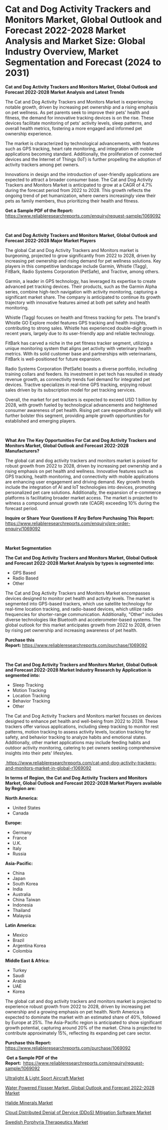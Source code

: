 <p><h1>Cat and Dog Activity Trackers and Monitors Market, Global Outlook and Forecast 2022-2028 Market Analysis and Market Size: Global Industry Overview, Market Segmentation and Forecast (2024 to 2031)</h1></p><p><strong>Cat and Dog Activity Trackers and Monitors Market, Global Outlook and Forecast 2022-2028 Market Analysis and Latest Trends</strong></p>
<p><p>The Cat and Dog Activity Trackers and Monitors Market is experiencing notable growth, driven by increasing pet ownership and a rising emphasis on pet wellness. As pet parents seek to improve their pets' health and fitness, the demand for innovative tracking devices is on the rise. These devices facilitate monitoring of pets' activity levels, sleep patterns, and overall health metrics, fostering a more engaged and informed pet ownership experience.</p><p>The market is characterized by technological advancements, with features such as GPS tracking, heart rate monitoring, and integration with mobile applications becoming standard. Additionally, the proliferation of connected devices and the Internet of Things (IoT) is further propelling the adoption of activity trackers among pet owners. </p><p>Innovations in design and the introduction of user-friendly applications are expected to attract a broader consumer base. The Cat and Dog Activity Trackers and Monitors Market is anticipated to grow at a CAGR of 4.7% during the forecast period from 2022 to 2028. This growth reflects the ongoing trend of pet humanization, where owners increasingly view their pets as family members, thus prioritizing their health and fitness.</p></p>
<p><strong>Get a Sample PDF of the Report:&nbsp;</strong> <a href="https://www.reliableresearchreports.com/enquiry/request-sample/1069092">https://www.reliableresearchreports.com/enquiry/request-sample/1069092</a></p>
<p>&nbsp;</p>
<p><strong>Cat and Dog Activity Trackers and Monitors Market, Global Outlook and Forecast 2022-2028 Major Market Players</strong></p>
<p><p>The global Cat and Dog Activity Trackers and Monitors market is burgeoning, projected to grow significantly from 2022 to 2028, driven by increasing pet ownership and rising demand for pet wellness solutions. Key players in this competitive landscape include Garmin, Whistle (Tagg), FitBark, Radio Systems Corporation (PetSafe), and Tractive, among others.</p><p>Garmin, a leader in GPS technology, has leveraged its expertise to create advanced pet tracking devices. Their products, such as the Garmin Alpha series, combine high-tech navigation with activity monitoring, capturing a significant market share. The company is anticipated to continue its growth trajectory with innovative features aimed at both pet safety and health monitoring.</p><p>Whistle (Tagg) focuses on health and fitness tracking for pets. The brand's Whistle GO Explore model features GPS tracking and health insights, contributing to strong sales. Whistle has experienced double-digit growth in recent years, largely due to its user-friendly app and reliable technology.</p><p>FitBark has carved a niche in the pet fitness tracker segment, utilizing a unique monitoring system that aligns pet activity with veterinary health metrics. With its solid customer base and partnerships with veterinarians, FitBark is well-positioned for future expansion.</p><p>Radio Systems Corporation (PetSafe) boasts a diverse portfolio, including training collars and feeders. Its investment in pet tech has resulted in steady revenue growth, as connectivity trends fuel demand for integrated pet devices. Tractive specializes in real-time GPS tracking, enjoying robust sales driven by its subscription model for pet tracking services.</p><p>Overall, the market for pet trackers is expected to exceed USD 1 billion by 2028, with growth fueled by technological advancements and heightened consumer awareness of pet health. Rising pet care expenditure globally will further bolster this segment, providing ample growth opportunities for established and emerging players.</p></p>
<p>&nbsp;</p>
<p><strong>What Are The Key Opportunities For Cat and Dog Activity Trackers and Monitors Market, Global Outlook and Forecast 2022-2028 Manufacturers?</strong></p>
<p><p>The global cat and dog activity trackers and monitors market is poised for robust growth from 2022 to 2028, driven by increasing pet ownership and a rising emphasis on pet health and wellness. Innovative features such as GPS tracking, health monitoring, and connectivity with mobile applications are enhancing user engagement and driving demand. Key growth trends include the integration of AI and IoT technologies into devices, promoting personalized pet care solutions. Additionally, the expansion of e-commerce platforms is facilitating broader market access. The market is projected to witness a compound annual growth rate (CAGR) exceeding 10% during the forecast period.</p></p>
<p><strong>Inquire or Share Your Questions If Any Before Purchasing This Report:</strong> <a href="https://www.reliableresearchreports.com/enquiry/pre-order-enquiry/1069092">https://www.reliableresearchreports.com/enquiry/pre-order-enquiry/1069092</a></p>
<p>&nbsp;</p>
<p><strong>Market Segmentation</strong></p>
<p><strong>The Cat and Dog Activity Trackers and Monitors Market, Global Outlook and Forecast 2022-2028 Market Analysis by types is segmented into:</strong></p>
<p><ul><li>GPS Based</li><li>Radio Based</li><li>Other</li></ul></p>
<p><p>The Cat and Dog Activity Trackers and Monitors Market encompasses devices designed to monitor pet health and activity levels. The market is segmented into GPS-based trackers, which use satellite technology for real-time location tracking, and radio-based devices, which utilize radio frequencies for shorter-range communication. Additionally, "Other" includes diverse technologies like Bluetooth and accelerometer-based systems. The global outlook for this market anticipates growth from 2022 to 2028, driven by rising pet ownership and increasing awareness of pet health.</p></p>
<p><strong>Purchase this Report:&nbsp;</strong><a href="https://www.reliableresearchreports.com/purchase/1069092">https://www.reliableresearchreports.com/purchase/1069092</a></p>
<p>&nbsp;</p>
<p><strong>The Cat and Dog Activity Trackers and Monitors Market, Global Outlook and Forecast 2022-2028 Market Industry Research by Application is segmented into:</strong></p>
<p><ul><li>Sleep Tracking</li><li>Motion Tracking</li><li>Location Tracking</li><li>Behavior Tracking</li><li>Other</li></ul></p>
<p><p>The Cat and Dog Activity Trackers and Monitors market focuses on devices designed to enhance pet health and well-being from 2022 to 2028. These trackers offer various applications, including sleep tracking to monitor rest patterns, motion tracking to assess activity levels, location tracking for safety, and behavior tracking to analyze habits and emotional states. Additionally, other market applications may include feeding habits and outdoor activity monitoring, catering to pet owners seeking comprehensive insights into their pets' lifestyles.</p></p>
<p><a href="https://www.reliableresearchreports.com/cat-and-dog-activity-trackers-and-monitors-market-in-global-r1069092">&nbsp;https://www.reliableresearchreports.com/cat-and-dog-activity-trackers-and-monitors-market-in-global-r1069092</a></p>
<p><strong>In terms of Region, the Cat and Dog Activity Trackers and Monitors Market, Global Outlook and Forecast 2022-2028 Market Players available by Region are:</strong></p>
<p>
    <p> <strong> North America: </strong>
        <ul>
            <li>United States</li>
            <li>Canada</li>
        </ul>
        </p> 
    <p> <strong> Europe: </strong>
        <ul>
            <li>Germany</li>
            <li>France</li>
            <li>U.K.</li>
            <li>Italy</li>
            <li>Russia</li>
        </ul>
        </p> 
    <p> <strong> Asia-Pacific: </strong>
        <ul>
            <li>China</li>
            <li>Japan</li>
            <li>South Korea</li>
            <li>India</li>
            <li>Australia</li>
            <li>China Taiwan</li>
            <li>Indonesia</li>
            <li>Thailand</li>
            <li>Malaysia</li>
        </ul>
        </p> 
    <p> <strong> Latin America: </strong>
        <ul>
            <li>Mexico</li>
            <li>Brazil</li>
            <li>Argentina Korea</li>
            <li>Colombia</li>
        </ul>
        </p> 
    <p> <strong> Middle East & Africa: </strong>
        <ul>
            <li>Turkey</li>
            <li>Saudi</li>
            <li>Arabia</li>
            <li>UAE</li>
            <li>Korea</li>
        </ul>
    </p>
    </p>
<p><p>The global cat and dog activity trackers and monitors market is projected to experience robust growth from 2022 to 2028, driven by increasing pet ownership and a growing emphasis on pet health. North America is expected to dominate the market with an estimated share of 40%, followed by Europe at 25%. The Asia-Pacific region is anticipated to show significant growth potential, capturing around 20% of the market. China is projected to contribute approximately 15%, reflecting its expanding pet care sector.</p></p>
<p><strong>Purchase this Report: </strong><a href="https://www.reliableresearchreports.com/purchase/1069092">https://www.reliableresearchreports.com/purchase/1069092</a></p>
<p>&nbsp;<strong>Get a Sample PDF of the Report:&nbsp;&nbsp;</strong><a href="https://www.reliableresearchreports.com/enquiry/request-sample/1069092">https://www.reliableresearchreports.com/enquiry/request-sample/1069092</a></p>
<p><strong></strong></p>
<p><p><a href="https://medium.com/@mayekuhic78/ultralight-light-sport-aircraft-market-share-market-analysis-growth-trends-forecasts-for-66beadc57b92">Ultralight & Light Sport Aircraft Market</a></p><p><a href="https://github.com/pizolina/Market-Research-Report-List-6/blob/main/water-powered-flosser-market-global-outlook-and-forecast-2022-2028-market.md">Water Powered Flosser Market, Global Outlook and Forecast 2022-2028 Market</a></p><p><a href="https://www.linkedin.com/pulse/navigating-halide-minerals-market-expert-analysis-forecast-a6eqf?trackingId=bNK0iMyZTiCEJx4TTwME2g%3D%3D">Halide Minerals Market</a></p><p><a href="https://medium.com/@andrew.scott4567/cloud-distributed-denial-of-dervice-ddos-mitigation-software-market-a-global-and-regional-86316a9dd10c">Cloud Distributed Denial of Dervice (DDoS) Mitigation Software Market</a></p><p><a href="https://issuu.com/reportprime-2/docs/swedish-porphyria-therapeutics-mark_c9400884e98404">Swedish Porphyria Therapeutics Market</a></p></p>